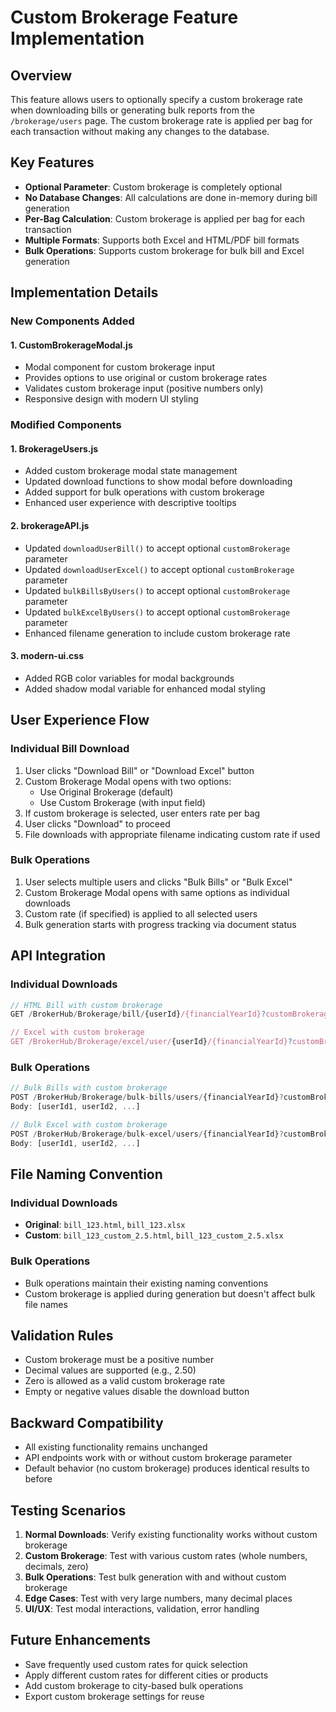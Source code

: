 # Custom Brokerage Feature Implementation

## Overview
This feature allows users to optionally specify a custom brokerage rate when downloading bills or generating bulk reports from the `/brokerage/users` page. The custom brokerage rate is applied per bag for each transaction without making any changes to the database.

## Key Features
- **Optional Parameter**: Custom brokerage is completely optional
- **No Database Changes**: All calculations are done in-memory during bill generation
- **Per-Bag Calculation**: Custom brokerage is applied per bag for each transaction
- **Multiple Formats**: Supports both Excel and HTML/PDF bill formats
- **Bulk Operations**: Supports custom brokerage for bulk bill and Excel generation

## Implementation Details

### New Components Added

#### 1. CustomBrokerageModal.js
- Modal component for custom brokerage input
- Provides options to use original or custom brokerage rates
- Validates custom brokerage input (positive numbers only)
- Responsive design with modern UI styling

### Modified Components

#### 1. BrokerageUsers.js
- Added custom brokerage modal state management
- Updated download functions to show modal before downloading
- Added support for bulk operations with custom brokerage
- Enhanced user experience with descriptive tooltips

#### 2. brokerageAPI.js
- Updated `downloadUserBill()` to accept optional `customBrokerage` parameter
- Updated `downloadUserExcel()` to accept optional `customBrokerage` parameter
- Updated `bulkBillsByUsers()` to accept optional `customBrokerage` parameter
- Updated `bulkExcelByUsers()` to accept optional `customBrokerage` parameter
- Enhanced filename generation to include custom brokerage rate

#### 3. modern-ui.css
- Added RGB color variables for modal backgrounds
- Added shadow modal variable for enhanced modal styling

## User Experience Flow

### Individual Bill Download
1. User clicks "Download Bill" or "Download Excel" button
2. Custom Brokerage Modal opens with two options:
   - Use Original Brokerage (default)
   - Use Custom Brokerage (with input field)
3. If custom brokerage is selected, user enters rate per bag
4. User clicks "Download" to proceed
5. File downloads with appropriate filename indicating custom rate if used

### Bulk Operations
1. User selects multiple users and clicks "Bulk Bills" or "Bulk Excel"
2. Custom Brokerage Modal opens with same options as individual downloads
3. Custom rate (if specified) is applied to all selected users
4. Bulk generation starts with progress tracking via document status

## API Integration

### Individual Downloads
```javascript
// HTML Bill with custom brokerage
GET /BrokerHub/Brokerage/bill/{userId}/{financialYearId}?customBrokerage=2.5

// Excel with custom brokerage
GET /BrokerHub/Brokerage/excel/user/{userId}/{financialYearId}?customBrokerage=2.5
```

### Bulk Operations
```javascript
// Bulk Bills with custom brokerage
POST /BrokerHub/Brokerage/bulk-bills/users/{financialYearId}?customBrokerage=2.5
Body: [userId1, userId2, ...]

// Bulk Excel with custom brokerage
POST /BrokerHub/Brokerage/bulk-excel/users/{financialYearId}?customBrokerage=2.5
Body: [userId1, userId2, ...]
```

## File Naming Convention

### Individual Downloads
- **Original**: `bill_123.html`, `bill_123.xlsx`
- **Custom**: `bill_123_custom_2.5.html`, `bill_123_custom_2.5.xlsx`

### Bulk Operations
- Bulk operations maintain their existing naming conventions
- Custom brokerage is applied during generation but doesn't affect bulk file names

## Validation Rules
- Custom brokerage must be a positive number
- Decimal values are supported (e.g., 2.50)
- Zero is allowed as a valid custom brokerage rate
- Empty or negative values disable the download button

## Backward Compatibility
- All existing functionality remains unchanged
- API endpoints work with or without custom brokerage parameter
- Default behavior (no custom brokerage) produces identical results to before

## Testing Scenarios
1. **Normal Downloads**: Verify existing functionality works without custom brokerage
2. **Custom Brokerage**: Test with various custom rates (whole numbers, decimals, zero)
3. **Bulk Operations**: Test bulk generation with and without custom brokerage
4. **Edge Cases**: Test with very large numbers, many decimal places
5. **UI/UX**: Test modal interactions, validation, error handling

## Future Enhancements
- Save frequently used custom rates for quick selection
- Apply different custom rates for different cities or products
- Add custom brokerage to city-based bulk operations
- Export custom brokerage settings for reuse